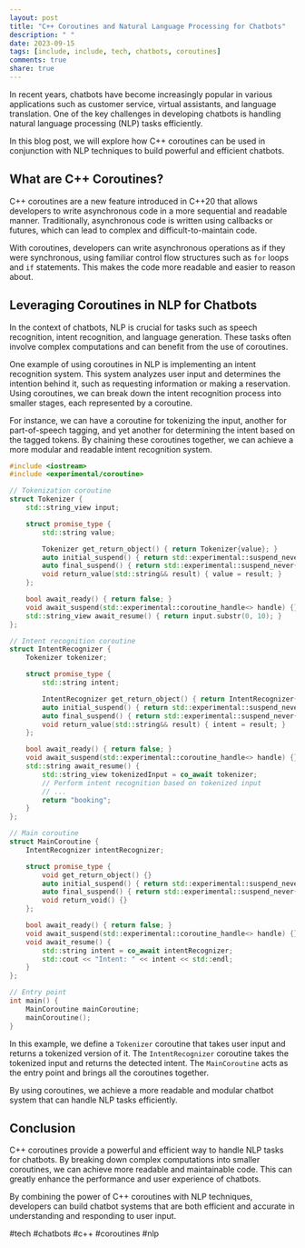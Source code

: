 ```yaml
---
layout: post
title: "C++ Coroutines and Natural Language Processing for Chatbots"
description: " "
date: 2023-09-15
tags: [include, include, tech, chatbots, coroutines]
comments: true
share: true
---
```


In recent years, chatbots have become increasingly popular in various applications such as customer service, virtual assistants, and language translation. One of the key challenges in developing chatbots is handling natural language processing (NLP) tasks efficiently. 

In this blog post, we will explore how C++ coroutines can be used in conjunction with NLP techniques to build powerful and efficient chatbots.

## What are C++ Coroutines?

C++ coroutines are a new feature introduced in C++20 that allows developers to write asynchronous code in a more sequential and readable manner. Traditionally, asynchronous code is written using callbacks or futures, which can lead to complex and difficult-to-maintain code.

With coroutines, developers can write asynchronous operations as if they were synchronous, using familiar control flow structures such as `for` loops and `if` statements. This makes the code more readable and easier to reason about.

## Leveraging Coroutines in NLP for Chatbots

In the context of chatbots, NLP is crucial for tasks such as speech recognition, intent recognition, and language generation. These tasks often involve complex computations and can benefit from the use of coroutines.

One example of using coroutines in NLP is implementing an intent recognition system. This system analyzes user input and determines the intention behind it, such as requesting information or making a reservation. Using coroutines, we can break down the intent recognition process into smaller stages, each represented by a coroutine.

For instance, we can have a coroutine for tokenizing the input, another for part-of-speech tagging, and yet another for determining the intent based on the tagged tokens. By chaining these coroutines together, we can achieve a more modular and readable intent recognition system.

```cpp
#include <iostream>
#include <experimental/coroutine>

// Tokenization coroutine
struct Tokenizer {
    std::string_view input;

    struct promise_type {
        std::string value;

        Tokenizer get_return_object() { return Tokenizer{value}; }
        auto initial_suspend() { return std::experimental::suspend_never{}; }
        auto final_suspend() { return std::experimental::suspend_never{}; }
        void return_value(std::string&& result) { value = result; }
    };

    bool await_ready() { return false; }
    void await_suspend(std::experimental::coroutine_handle<> handle) {}
    std::string_view await_resume() { return input.substr(0, 10); }
};

// Intent recognition coroutine
struct IntentRecognizer {
    Tokenizer tokenizer;

    struct promise_type {
        std::string intent;

        IntentRecognizer get_return_object() { return IntentRecognizer{intent}; }
        auto initial_suspend() { return std::experimental::suspend_never{}; }
        auto final_suspend() { return std::experimental::suspend_never{}; }
        void return_value(std::string&& result) { intent = result; }
    };

    bool await_ready() { return false; }
    void await_suspend(std::experimental::coroutine_handle<> handle) {}
    std::string await_resume() {
        std::string_view tokenizedInput = co_await tokenizer;
        // Perform intent recognition based on tokenized input
        // ...
        return "booking";
    }
};

// Main coroutine
struct MainCoroutine {
    IntentRecognizer intentRecognizer;

    struct promise_type {
        void get_return_object() {}
        auto initial_suspend() { return std::experimental::suspend_never{}; }
        auto final_suspend() { return std::experimental::suspend_never{}; }
        void return_void() {}
    };

    bool await_ready() { return false; }
    void await_suspend(std::experimental::coroutine_handle<> handle) {}
    void await_resume() {
        std::string intent = co_await intentRecognizer;
        std::cout << "Intent: " << intent << std::endl;
    }
};

// Entry point
int main() {
    MainCoroutine mainCoroutine;
    mainCoroutine();
}
```

In this example, we define a `Tokenizer` coroutine that takes user input and returns a tokenized version of it. The `IntentRecognizer` coroutine takes the tokenized input and returns the detected intent. The `MainCoroutine` acts as the entry point and brings all the coroutines together.

By using coroutines, we achieve a more readable and modular chatbot system that can handle NLP tasks efficiently.

## Conclusion

C++ coroutines provide a powerful and efficient way to handle NLP tasks for chatbots. By breaking down complex computations into smaller coroutines, we can achieve more readable and maintainable code. This can greatly enhance the performance and user experience of chatbots.

By combining the power of C++ coroutines with NLP techniques, developers can build chatbot systems that are both efficient and accurate in understanding and responding to user input.

#tech #chatbots #c++ #coroutines #nlp